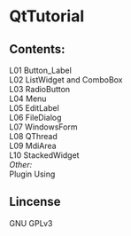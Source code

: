 # QtTutorial

## Contents: 
L01 Button_Label  
L02 ListWidget and ComboBox  
L03 RadioButton  
L04 Menu  
L05 EditLabel  
L06 FileDialog  
L07 WindowsForm  
L08 QThread  
L09 MdiArea  
L10 StackedWidget  
*Other:*  
Plugin Using  

## Lincense 
GNU GPLv3 
